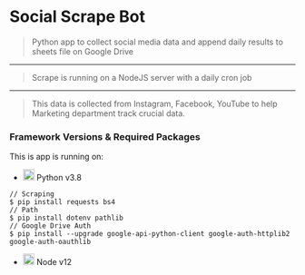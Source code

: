 # Social Scrape Bot

> Python app to collect social media data and append daily results to sheets file on Google Drive
---
> Scrape is running on a NodeJS server with a daily cron job
---
> This data is collected from Instagram, Facebook, YouTube to help Marketing department track crucial data.

### Framework Versions & Required Packages
This is app is running on:

- <img src="https://upload.wikimedia.org/wikipedia/commons/thumb/c/c3/Python-logo-notext.svg/1024px-Python-logo-notext.svg.png" height="20"> Python v3.8

```shell
// Scraping
$ pip install requests bs4
// Path
$ pip install dotenv pathlib
// Google Drive Auth
$ pip install --upgrade google-api-python-client google-auth-httplib2 google-auth-oauthlib
```


- <img src="https://nodejs.org/static/images/logo-hexagon-card.png" height="20"> Node v12
